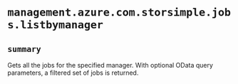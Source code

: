 # `management.azure.com.storsimple.jobs.listbymanager`

## `summary`
Gets all the jobs for the specified manager. With optional OData query parameters, a filtered set of jobs is returned.



